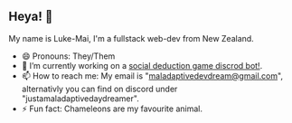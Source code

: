 ## Heya! 👋
My name is Luke-Mai, I'm a fullstack web-dev from New Zealand.

- 😄 Pronouns: They/Them
- 🔭 I’m currently working on a [social deduction game discrod bot!](https://github.com/MaladaptiveDayDream/Social-deduction-bot).
- 📫 How to reach me: My email is "maladaptivedevdream@gmail.com", alternativly you can find on discord under "justamaladaptivedaydreamer".
- ⚡ Fun fact: Chameleons are my favourite animal.
